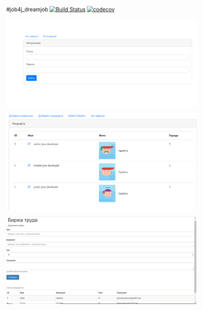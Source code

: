 #job4j_dreamjob
[![Build Status](https://travis-ci.com/k-r-3/job4j_dreamjob.svg?branch=master)](https://travis-ci.com/k-r-3/job4j_dreamjob)
[![codecov](https://codecov.io/gh/k-r-3/job4j_dreamjob/branch/master/graph/badge.svg?token=KJ72A7JEFU)](https://codecov.io/gh/k-r-3/job4j_dreamjob)

![ScreenShot](images/Безымянный1.png)

![ScreenShot](images/Безымянный2.png)
    
![ScreenShot](images/Безымянный3.png)
